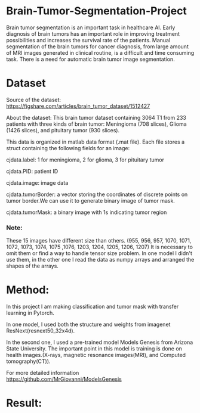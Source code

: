 # Brain-Tumor-Segmentation-Project

 Brain tumor segmentation is an important task in healthcare AI. Early diagnosis of brain tumors has an important role in improving treatment possibilities and increases the survival rate of the patients. Manual segmentation of the brain tumors for cancer diagnosis, from large amount of MRI images generated in clinical routine, is a difficult and time consuming task. There is a need for automatic brain tumor image segmentation.
 
 # Dataset
 
 Source of the dataset: https://figshare.com/articles/brain_tumor_dataset/1512427
 
 About the dataset: This brain tumor dataset containing 3064 T1
from 233 patients with three kinds of brain tumor: Meningioma (708 slices), 
Glioma (1426 slices), and pituitary tumor (930 slices). 

This data is organized in matlab data format (.mat file). Each file stores a struct
containing the following fields for an image:

cjdata.label: 1 for meningioma, 2 for glioma, 3 for pituitary tumor

cjdata.PID: patient ID

cjdata.image: image data

cjdata.tumorBorder: a vector storing the coordinates of discrete points on tumor border.We can use it to generate
		binary image of tumor mask.

cjdata.tumorMask: a binary image with 1s indicating tumor region

### Note: 

These 15 images have different size than others. (955, 956, 957, 1070, 1071, 1072, 1073, 1074, 1075 ,1076, 1203, 1204, 1205, 1206, 1207) It is necessary to omit them or find a way to handle tensor size problem. In one model I didn't use them, in the other one I read the data as numpy arrays and arranged the shapes of the arrays. 

# Method:

 In this project I am making classification and tumor mask with transfer learning in Pytorch. 
 
 In one model, I used both the structure and weights from imagenet ResNext(resnext50_32x4d). 
 
 In the second one, I used a pre-trained model Models Genesis from Arizona State University. The important point in this model is training is done on health images.(X-rays, magnetic resonance images(MRI), and Computed tomography(CT)). 
 
 For more detailed information  https://github.com/MrGiovanni/ModelsGenesis
 
 # Result: 
 
 
 
 
 
 
 
 
 
 
 
 
 
 
 
